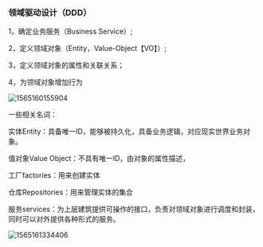 

### 领域驱动设计（DDD）

1，确定业务服务（Business Service）;

2，定义领域对象（Entity，Value-Object【VO】）;

3，定义领域对象的属性和关联关系；

4，为领域对象增加行为

![1565160155904](C:\Users\q50004926\AppData\Roaming\Typora\typora-user-images\1565160155904.png)

一些相关名词：

实体Entity：具备唯一ID，能够被持久化，具备业务逻辑，对应现实世界业务对象。

值对象Value Object：不具有唯一ID，由对象的属性描述，

工厂factories：用来创建实体

仓库Repositories：用来管理实体的集合

服务services：为上层建筑提供可操作的接口，负责对领域对象进行调度和封装，同时可以对外提供各种形式的服务。

![1565161334406](C:\Users\q50004926\AppData\Roaming\Typora\typora-user-images\1565161334406.png)



